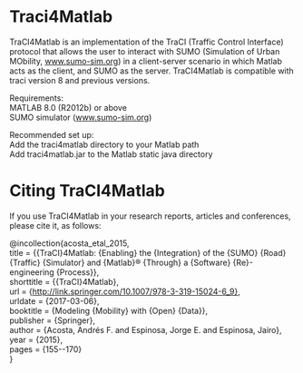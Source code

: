 # Traci4Matlab
TraCI4Matlab is an implementation of the TraCI (Traffic Control Interface) protocol that allows the user to interact with SUMO (Simulation of Urban MObility, www.sumo-sim.org) in a client-server scenario in which Matlab acts as the client, and SUMO as the server. TraCI4Matlab is compatible with traci version 8 and previous versions.

Requirements: <br>
MATLAB 8.0 (R2012b) or above <br>
SUMO simulator (www.sumo-sim.org) <br>

Recommended set up: <br>
Add the traci4matlab directory to your Matlab path <br>
Add traci4matlab.jar to the Matlab static java directory <br>

# Citing TraCI4Matlab
If you use TraCI4Matlab in your research reports, articles and conferences, please cite it, as follows:

@incollection{acosta_etal_2015, <br>
title = {{TraCI}4Matlab: {Enabling} the {Integration} of the {SUMO} {Road} {Traffic} {Simulator} and {Matlab}® {Through} a {Software} {Re}-engineering {Process}}, <br>
shorttitle = {{TraCI}4Matlab}, <br>
url = {http://link.springer.com/10.1007/978-3-319-15024-6_9}, <br>
urldate = {2017-03-06}, <br>
booktitle = {Modeling {Mobility} with {Open} {Data}}, <br>
publisher = {Springer}, <br>
author = {Acosta, Andrés F. and Espinosa, Jorge E. and Espinosa, Jairo}, <br>
year = {2015}, <br>
pages = {155--170} <br>
}
